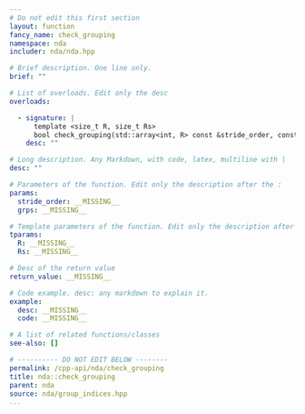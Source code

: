 ```yaml
---
# Do not edit this first section
layout: function
fancy_name: check_grouping
namespace: nda
includer: nda/nda.hpp

# Brief description. One line only.
brief: ""

# List of overloads. Edit only the desc
overloads:

  - signature: |
      template <size_t R, size_t Rs>
      bool check_grouping(std::array<int, R> const &stride_order, const std::array<int, Rs> &... grps)
    desc: ""

# Long description. Any Markdown, with code, latex, multiline with |
desc: ""

# Parameters of the function. Edit only the description after the :
params:
  stride_order: __MISSING__
  grps: __MISSING__

# Template parameters of the function. Edit only the description after the :
tparams:
  R: __MISSING__
  Rs: __MISSING__

# Desc of the return value
return_value: __MISSING__

# Code example. desc: any markdown to explain it.
example:
  desc: __MISSING__
  code: __MISSING__

# A list of related functions/classes
see-also: []

# ---------- DO NOT EDIT BELOW --------
permalink: /cpp-api/nda/check_grouping
title: nda::check_grouping
parent: nda
source: nda/group_indices.hpp
...
```



